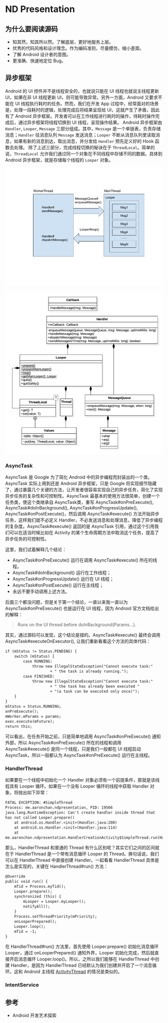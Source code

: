 # ND Presentation

## 为什么要阅读源码

- 知其然，知其所以然。了解底层，更好地服务上层。
- 优秀的代码风格和设计理念。作为编码准则，尽量模仿，缩小差距。
- 了解 Android 设计者的意图。
- 更准确、快速地定位 Bug。

## 异步框架

Android 的 UI 控件并不是线程安全的，也就说只能在 UI 线程也就说主线程更新 UI，如果在非 UI 线程更新 UI，则可能导致异常。另外一方面，Android 又要求不能在 UI
线程执行耗时的任务。然而，我们在开发 App 过程中，经常面对的场景是，处理一段耗时的逻辑，处理完成后将结果呈现给 UI，这就产生了矛盾，因此有了 Android
异步框架。开发者可以在工作线程进行耗时的操作，待耗时操作完成后，通过异步框架将线程切换到 UI 线程，呈现操作结果。
Android 异步框架由 `Handler`, `Looper`, `Message` 三部分组成。其中，`Message` 是一个单链表，负责存储消息；`Handler` 往消息队列 `Message` 发送消息；`Looper` 不断从消息队列里读取消息，如果有新的消息到达，取出消息，并分发给 `Handler` 预先定义好的 Hook 函数去处理。
除了上述三部分，完成线程切换的秘诀在于 `ThreadLocal`。简单的说，`ThreadLocal` 允许我们通过同一个对象在不同线程中存储不同的数据。具体到 Android 异步框架，就是存储每个线程的 `Looper` 对象。

![](screenshots/handler-message-looper.png)

![](screenshots/android-async-uml.png)

### AsyncTask

AsyncTask 是 Google 为了简化 Android 中的异步编程而封装出的一个类。AsyncTask 实际上用到还是 Android 异步框架，只是 Google
将实现细节隐藏了，通过暴露几个关键的方法，让开发者很容易实现自己的异步任务，简化了实现异步任务的复杂性和可控制性。AsyncTask 最基本的使用方法很简单，创建一个任务类，使这个类继承自
AsyncTask类，重写 AsyncTask#onPreExecute(), AsyncTask#doInBackground(), AsyncTask#onProgressUpdate(),
AsyncTask#onPostExecute()，然后调用 AsyncTask#execute() 方法开始异步任务，这样我们就不必定义
Handler，不必发送消息和处理消息，降低了异步编程的复杂度。AsyncTask#execute() 返回的是 AsyncTask 引用，通过这个引用我们可以在适当时候比如在 Activity
 的某个生命周期方法中取消这个任务，提高了异步任务的可控制性。



这里，我们试着解释几个结论：

- AsyncTask#onPreExecute() 运行在调用 AsyncTask#execute() 所在的线程。
- AsyncTask#doInBackground() 运行在工作线程；
- AsyncTask#onProgressUpdate() 运行在 UI 线程；
- AsyncTask#onPostExecute() 运行在主线程；
- 永远不要手动调用上述方法。

后面三个都没问题，但是关于第一个结论，一直以来我一直以为 AsyncTask#onPreExecute() 也是运行在 UI 线程，因为 Android 官方文档给出的解释：

> Runs on the UI thread before doInBackground(Params...).

其实，通过源码可以发现，这个结论是错的。AsyncTask#execute() 最终会调用 AsyncTask#executeOnExecutor(), 让我们重新看看这个方法的具体代码：

```
if (mStatus != Status.PENDING) {
    switch (mStatus) {
        case RUNNING:
            throw new IllegalStateException("Cannot execute task:"
                    + " the task is already running.");
        case FINISHED:
            throw new IllegalStateException("Cannot execute task:"
                    + " the task has already been executed "
                    + "(a task can be executed only once)");
    }
}
mStatus = Status.RUNNING;
onPreExecute();
mWorker.mParams = params;
exec.execute(mFuture);
return this;
```

可以看出，在任务开始之前，只是简单地调用 AsyncTask#onPreExecute() 通知外部，所以 AsyncTask#onPreExecute() 所在的线程和调用
AsyncTask#execute() 是同一个线程，只是我们一般都在 UI 线程启动 AsyncTask，所以一般都认为 AsyncTask#onPreExecute() 运行在主线程。

### HandlerThread

如果要在一个线程中初始化一个 Handler 对象必须有一个前提条件，那就是该线程具有 Looper 循环。如果在一个没有 Looper 循环的线程中获取 Handler 对象，将抛出如下异常：

```
FATAL EXCEPTION: #SimpleThread
Process: me.aaronchan.ndpresentation, PID: 19566
java.lang.RuntimeException: Can't create handler inside thread that has not called Looper.prepare()
    at android.os.Handler.<init>(Handler.java:200)
    at android.os.Handler.<init>(Handler.java:114)
    at me.aaronchan.ndpresentation.HandlerCreationActivity$SimpleThread.run(HandlerCreationActivity.java:49)
```

那么，HandlerThread 和普通的 Thread 有什么区别呢？其实它们之间的区间就在于 HandlerThread 是一个带有消息循环 Looper 的
Thread。换句话说，我们可以在 HandlerThread 中直接创建 Handler。一起看看 HandlerThread 具体是怎么是实现的，关键在 HandlerThread#run() 方法：

```
@Override
public void run() {
    mTid = Process.myTid();
    Looper.prepare();
    synchronized (this) {
        mLooper = Looper.myLooper();
        notifyAll();
    }
    Process.setThreadPriority(mPriority);
    onLooperPrepared();
    Looper.loop();
    mTid = -1;
}
```

在 HandlerThread#run() 方法里，首先使用 Looper.prepare() 初始化消息循环 Looper，通过 onLooperPrepared() 通知外界，Looper
初始化完成，然后就直接开启消息循环 Looper.loop()。所以，之所以我们能够在 HandlerThread 中创建 Handler，是因为 HandlerThread
已经默认为我们创建并开启了一个消息循环。这和 Android 主线程 [ActivityThread](https://github.com/android/platform_frameworks_base/blob/master/core/java/android/app/ActivityThread.java#L5472)
的情况是类似的。

### IntentService 

## 参考

- Android 开发艺术探索
